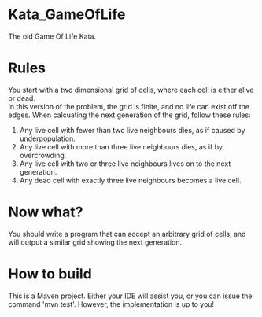# Kata_GameOfLife
The old Game Of Life Kata.

# Rules

You start with a two dimensional grid of cells, where each cell is either alive or dead.  
In this version of the problem, the grid is finite, and no life can exist off the edges. When calcuating the next generation of the grid, follow these rules:

1. Any live cell with fewer than two live neighbours dies, as if caused by underpopulation.
2. Any live cell with more than three live neighbours dies, as if by overcrowding.
3. Any live cell with two or three live neighbours lives on to the next generation.
4. Any dead cell with exactly three live neighbours becomes a live cell.

# Now what?

You should write a program that can accept an arbitrary grid of cells, and will output a similar grid showing the next generation.

# How to build

This is a Maven project. Either your IDE will assist you, or you can issue the command 'mvn test'.
However, the implementation is up to you!
